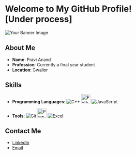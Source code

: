 # Welcome to My GitHub Profile![Under process]

![Your Banner Image](https://user-images.githubusercontent.com/65373279/148280039-301b677b-74e7-49f8-af75-15e7c9253d74.png)

## About Me
- **Name**: Pravi Anand
- **Profession**: Currently a final year student
- **Location**: Gwalior

## Skills
- **Programming Languages**:
  ![C++](https://img.shields.io/badge/C++-blue?style=for-the-badge&logo=c%2B%2B)
  <img src="https://upload.wikimedia.org/wikipedia/commons/c/c3/Python-logo-notext.svg" alt="Python" width="30"/>
  ![JavaScript](https://img.shields.io/badge/-JavaScript-yellow)
  
- **Tools**: 
  ![Git](https://img.shields.io/badge/-Git-red)
  <img src="https://upload.wikimedia.org/wikipedia/commons/c/cf/New_Power_BI_Logo.svg" alt="Power BI" width="30"/>
  ![Excel](https://upload.wikimedia.org/wikipedia/commons/8/86/Microsoft_Excel_2013-2019_logo.svg)
  
## Contact Me
- [LinkedIn](https://www.linkedin.com/in/yourprofile)
- [Email](mailto:youremail@example.com)
